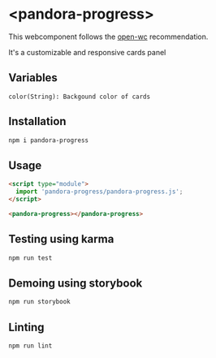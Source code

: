 # \<pandora-progress>

This webcomponent follows the [open-wc](https://github.com/open-wc/open-wc) recommendation.

It's a customizable and responsive cards panel

## Variables
    color(String): Backgound color of cards

## Installation
```bash
npm i pandora-progress
```

## Usage
```html
<script type="module">
  import 'pandora-progress/pandora-progress.js';
</script>

<pandora-progress></pandora-progress>
```

## Testing using karma
```bash
npm run test
```

## Demoing using storybook
```bash
npm run storybook
```

## Linting
```bash
npm run lint
```
